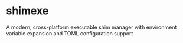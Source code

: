 # shimexe
A modern, cross-platform executable shim manager with environment variable expansion and TOML configuration support
